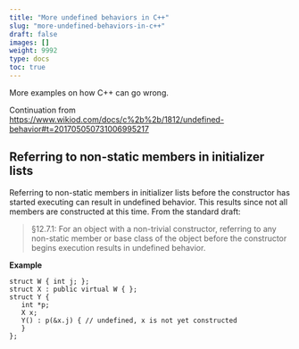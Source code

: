 ```yaml
---
title: "More undefined behaviors in C++"
slug: "more-undefined-behaviors-in-c++"
draft: false
images: []
weight: 9992
type: docs
toc: true
---
```


More examples on how C++ can go wrong.

Continuation from https://www.wikiod.com/docs/c%2b%2b/1812/undefined-behavior#t=201705050731006995217

## Referring to non-static members in initializer lists
Referring to non-static members in initializer lists before the constructor has started executing can result in undefined behavior. This results since not all members are constructed at this time. From the standard draft:

> §12.7.1: For an object with a non-trivial constructor, referring to
> any non-static member or base class of the object before the
> constructor begins execution results in undefined behavior.

 **Example**

    struct W { int j; };
    struct X : public virtual W { };
    struct Y {
       int *p;
       X x;
       Y() : p(&x.j) { // undefined, x is not yet constructed
       }
    };

